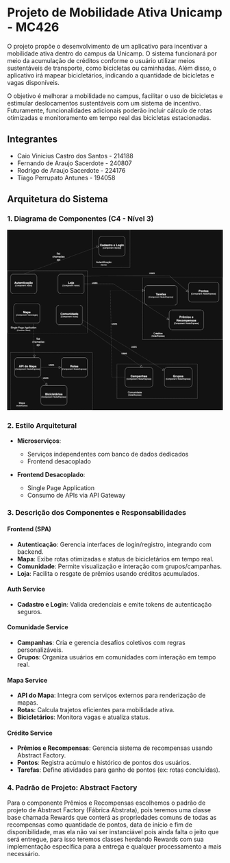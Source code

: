 # Projeto de Mobilidade Ativa Unicamp - MC426
O projeto propõe o desenvolvimento de um aplicativo para incentivar a mobilidade ativa dentro do campus da Unicamp. O sistema funcionará por meio da acumulação de créditos conforme o usuário utilizar meios sustentáveis de transporte, como bicicletas ou caminhadas. Além disso, o aplicativo irá mapear bicicletários, indicando a quantidade de bicicletas e vagas disponíveis.

O objetivo é melhorar a mobilidade no campus, facilitar o uso de bicicletas e estimular deslocamentos sustentáveis com um sistema de incentivo. Futuramente, funcionalidades adicionais poderão incluir cálculo de rotas otimizadas e monitoramento em tempo real das bicicletas estacionadas.

## Integrantes
- Caio Vinicius Castro dos Santos - 214188
- Fernando de Araujo Sacerdote - 240807
- Rodrigo de Araujo Sacerdote - 224176
- Tiago Perrupato Antunes - 194058

## Arquitetura do Sistema

### 1. Diagrama de Componentes (C4 - Nível 3)

![Diagrama C4 - Nível 3](./assets/images/c4-diagram-level3.png)

### 2. Estilo Arquitetural

- **Microserviços**: 
  - Serviços independentes com banco de dados dedicados
  - Frontend desacoplado
  
- **Frontend Desacoplado**:
  - Single Page Application
  - Consumo de APIs via API Gateway

### 3. Descrição dos Componentes e Responsabilidades

#### **Frontend (SPA)**
- **Autenticação**: Gerencia interfaces de login/registro, integrando com backend.
- **Mapa**: Exibe rotas otimizadas e status de bicicletários em tempo real.   
- **Comunidade**: Permite visualização e interação com grupos/campanhas. 
- **Loja**: Facilita o resgate de prêmios usando créditos acumulados.  

#### **Auth Service**
- **Cadastro e Login**: Valida credenciais e emite tokens de autenticação seguros.  

#### **Comunidade Service**
- **Campanhas**: Cria e gerencia desafios coletivos com regras personalizáveis.   
- **Grupos**: Organiza usuários em comunidades com interação em tempo real.    

#### **Mapa Service**
- **API do Mapa**: Integra com serviços externos para renderização de mapas.   
- **Rotas**: Calcula trajetos eficientes para mobilidade ativa.   
- **Bicicletários**: Monitora vagas e atualiza status.   

#### **Crédito Service**
- **Prêmios e Recompensas**: Gerencia sistema de recompensas usando Abstract Factory.  
- **Pontos**: Registra acúmulo e histórico de pontos dos usuários.  
- **Tarefas**: Define atividades para ganho de pontos (ex: rotas concluídas).   

### 4. Padrão de Projeto: Abstract Factory

Para o componente Prêmios e Recompensas escolhemos o padrão de projeto de Abstract Factory (Fábrica Abstrata), pois teremos uma classe base chamada Rewards que conterá as propriedades comuns de todas as recompensas como quantidade de pontos, data de início e fim de disponibilidade, mas ela não vai ser instanciável pois ainda falta o jeito que será entregue, para isso teremos classes herdando Rewards com sua implementação específica para a entrega e qualquer processamento a mais necessário.
